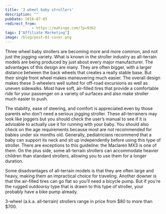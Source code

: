 ```yaml
---
title: '3 wheel baby strollers'
description: ""
pubDate: 2016-07-05
redirect_from:
            - https://mahinge.com/?p=9362
tags: ["Affiliate Marketing"]
image: /blog/post-01-cover.png
---
```

Three wheel baby strollers are becoming more and more common, and not just the jogging variety. What is known in the stroller industry as all-terrain models are being produced by just about every major manufacturer. The advantages of this design are many. They are often bigger, with a larger distance between the back wheels that creates a really stable base. But their single front wheel makes maneuvering much easier. The overall design makes these 3-wheelers well suited for off-road excursions as well as uneven sidewalks. Most have soft, air-filled tires that provide a comfortable ride for your passenger on a variety of surfaces and also make stroller much easier to push.

The stability, ease of steering, and comfort is appreciated even by those parents who don’t need a serious jogging stroller. These all-terrainers may look like joggers but you should check the user’s manual to see if it is advisable to actually use it for running with your baby. You should also check on the age requirements because most are not recommended for babies under six months old. Generally, pediatricians recommend that a baby can support its neck and sit up independently before using this type of stroller. There are exceptions to this guideline: the Maclaren MX3 is one of them. On the plus side, some all-terrain strollers can accommodate heavier children than standard strollers, allowing you to use them for a longer duration.

Some disadvantages of all-terrain models is that they are often large and heavy, making them an impractical choice for traveling. Another downer is that the air-filled tires can go flat so you’ll need a bicycle pump. But if you’re the rugged outdoorsy type that is drawn to this type of stroller, your probably have a bike pump already.

3-wheel (a.k.a. all-terrain) strollers range in price from $80 to more than $700.
